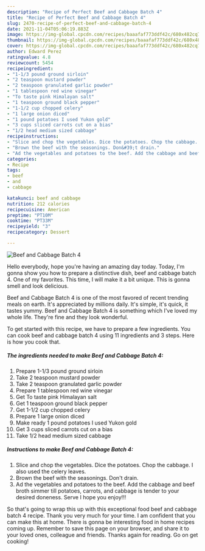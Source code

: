 ```yaml
---
description: "Recipe of Perfect Beef and Cabbage Batch 4"
title: "Recipe of Perfect Beef and Cabbage Batch 4"
slug: 2470-recipe-of-perfect-beef-and-cabbage-batch-4
date: 2021-11-04T05:06:19.883Z
image: https://img-global.cpcdn.com/recipes/baaafaf773ddf42c/680x482cq70/beef-and-cabbage-batch-4-recipe-main-photo.jpg
thumbnail: https://img-global.cpcdn.com/recipes/baaafaf773ddf42c/680x482cq70/beef-and-cabbage-batch-4-recipe-main-photo.jpg
cover: https://img-global.cpcdn.com/recipes/baaafaf773ddf42c/680x482cq70/beef-and-cabbage-batch-4-recipe-main-photo.jpg
author: Edward Perez
ratingvalue: 4.8
reviewcount: 5454
recipeingredient:
- "1-1/3 pound ground sirloin"
- "2 teaspoon mustard powder"
- "2 teaspoon granulated garlic powder"
- "1 tablespoon red wine vinegar"
- "To taste pink Himalayan salt"
- "1 teaspoon ground black pepper"
- "1-1/2 cup chopped celery"
- "1 large onion diced"
- "1 pound potatoes I used Yukon gold"
- "3 cups sliced carrots cut on a bias"
- "1/2 head medium sized cabbage"
recipeinstructions:
- "Slice and chop the vegetables. Dice the potatoes. Chop the cabbage. I also used the celery leaves."
- "Brown the beef with the seasonings. Don&#39;t drain."
- "Ad the vegetables and potatoes to the beef. Add the cabbage and beef broth simmer till potatoes, carrots, and cabbage is tender to your desired doneness. Serve I hope you enjoy!!!"
categories:
- Recipe
tags:
- beef
- and
- cabbage

katakunci: beef and cabbage 
nutrition: 212 calories
recipecuisine: American
preptime: "PT10M"
cooktime: "PT33M"
recipeyield: "3"
recipecategory: Dessert

---
```



![Beef and Cabbage Batch 4](https://img-global.cpcdn.com/recipes/baaafaf773ddf42c/680x482cq70/beef-and-cabbage-batch-4-recipe-main-photo.jpg)

Hello everybody, hope you're having an amazing day today. Today, I'm gonna show you how to prepare a distinctive dish, beef and cabbage batch 4. One of my favorites. This time, I will make it a bit unique. This is gonna smell and look delicious.



Beef and Cabbage Batch 4 is one of the most favored of recent trending meals on earth. It's appreciated by millions daily. It's simple, it's quick, it tastes yummy. Beef and Cabbage Batch 4 is something which I've loved my whole life. They're fine and they look wonderful.


To get started with this recipe, we have to prepare a few ingredients. You can cook beef and cabbage batch 4 using 11 ingredients and 3 steps. Here is how you cook that.

<!--inarticleads1-->

##### The ingredients needed to make Beef and Cabbage Batch 4:

1. Prepare 1-1/3 pound ground sirloin
1. Take 2 teaspoon mustard powder
1. Take 2 teaspoon granulated garlic powder
1. Prepare 1 tablespoon red wine vinegar
1. Get To taste pink Himalayan salt
1. Get 1 teaspoon ground black pepper
1. Get 1-1/2 cup chopped celery
1. Prepare 1 large onion diced
1. Make ready 1 pound potatoes I used Yukon gold
1. Get 3 cups sliced carrots cut on a bias
1. Take 1/2 head medium sized cabbage




<!--inarticleads2-->

##### Instructions to make Beef and Cabbage Batch 4:

1. Slice and chop the vegetables. Dice the potatoes. Chop the cabbage. I also used the celery leaves.
1. Brown the beef with the seasonings. Don&#39;t drain.
1. Ad the vegetables and potatoes to the beef. Add the cabbage and beef broth simmer till potatoes, carrots, and cabbage is tender to your desired doneness. Serve I hope you enjoy!!!




So that's going to wrap this up with this exceptional food beef and cabbage batch 4 recipe. Thank you very much for your time. I am confident that you can make this at home. There is gonna be interesting food in home recipes coming up. Remember to save this page on your browser, and share it to your loved ones, colleague and friends. Thanks again for reading. Go on get cooking!
